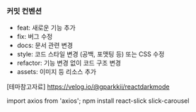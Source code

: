 ### 커밋 컨벤션
- feat: 새로운 기능 추가
- fix: 버그 수정
- docs: 문서 관련 변경
- style: 코드 스타일 변경 (공백, 포맷팅 등) 또는 CSS 수정
- refactor: 기능 변경 없이 코드 구조 변경
- assets: 이미지 등 리소스 추가


[테마참고자료] https://velog.io/@gparkkii/reactdarkmode

import axios from 'axios';
npm install react-slick slick-carousel
